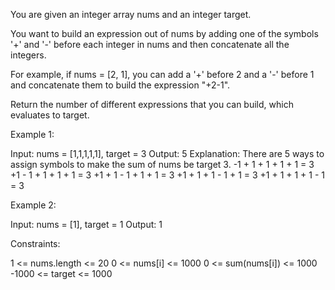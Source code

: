 You are given an integer array nums and an integer target.

You want to build an expression out of nums by adding one of the symbols '+'
and '-' before each integer in nums and then concatenate all the
integers.


For example, if nums = [2, 1], you can add a '+' before 2 and a '-' before 1
and concatenate them to build the expression "+2-1".


Return the number of different expressions that you can build, which
evaluates to target.


Example 1:


Input: nums = [1,1,1,1,1], target = 3
Output: 5
Explanation: There are 5 ways to assign symbols to make the sum of nums be
target 3.
-1 + 1 + 1 + 1 + 1 = 3
+1 - 1 + 1 + 1 + 1 = 3
+1 + 1 - 1 + 1 + 1 = 3
+1 + 1 + 1 - 1 + 1 = 3
+1 + 1 + 1 + 1 - 1 = 3


Example 2:


Input: nums = [1], target = 1
Output: 1



Constraints:


1 <= nums.length <= 20
0 <= nums[i] <= 1000
0 <= sum(nums[i]) <= 1000
-1000 <= target <= 1000




